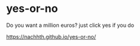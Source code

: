 # yes-or-no
Do you want a million euros? just click yes if you do

https://nachhth.github.io/yes-or-no/
